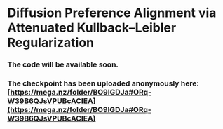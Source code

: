 # Diffusion Preference Alignment via Attenuated  Kullback–Leibler Regularization
### The code will be available soon.
### 	The checkpoint has been uploaded anonymously here:  [https://mega.nz/folder/BO9lGDJa#ORq-W39B6QJsVPUBcACIEA](https://mega.nz/folder/BO9lGDJa#ORq-W39B6QJsVPUBcACIEA) 




